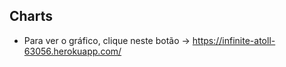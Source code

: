 ## Charts

-  Para ver o gráfico, clique neste botão ->  https://infinite-atoll-63056.herokuapp.com/
